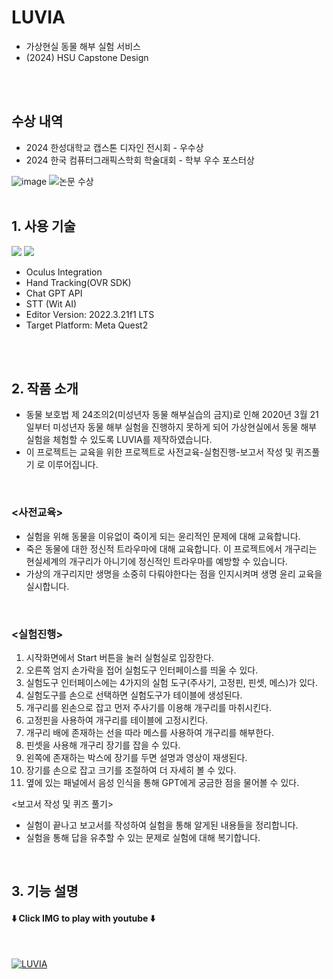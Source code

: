 



# LUVIA 
- 가상현실 동물 해부 실험 서비스
- (2024) HSU Capstone Design
<br>
<br>

## 수상 내역
- 2024 한성대학교 캡스톤 디자인 전시회 - 우수상
- 2024 한국 컴퓨터그래픽스학회 학술대회 - 학부 우수 포스터상

![image](https://github.com/R-VAM/LUVIA/assets/56534003/6674099a-bc19-43af-9b28-8292d599098f)
![논문 수상](https://github.com/user-attachments/assets/34c4c684-1409-4ba5-b8c5-4f480b1b34af)
<br>
<br>

## 1. 사용 기술
<img src="https://img.shields.io/badge/unity-%23000000.svg?style=for-the-badge&logo=unity&logoColor=white"/> <img src="https://img.shields.io/badge/c%23-%23239120.svg?style=for-the-badge&logo=c-sharp&logoColor=white"/>
- Oculus Integration
- Hand Tracking(OVR SDK)
- Chat GPT API
- STT (Wit AI)
- Editor Version: 2022.3.21f1 LTS
- Target Platform: Meta Quest2
 <br>
 <br>
 
## 2. 작품 소개
 - 동물 보호법 제 24조의2(미성년자 동물 해부실습의 금지)로 인해 2020년 3월 21일부터 미성년자 동물 해부 실험을 진행하지 못하게 되어 가상현실에서 동물 해부 실험을 체험할 수 있도록 LUVIA를 제작하였습니다.
 - 이 프로젝트는 교육을 위한 프로젝트로 사전교육-실험진행-보고서 작성 및 퀴즈풀기 로 이루어집니다.
<br>

### <사전교육>
- 실험을 위해 동물을 이유없이 죽이게 되는 윤리적인 문제에 대해 교육합니다.
- 죽은 동물에 대한 정신적 트라우마에 대해 교육합니다. 이 프로젝트에서 개구리는 현실세계의 개구리가 아니기에 정신적인 트라우마를 예방할 수 있습니다.
- 가상의 개구리지만 생명을 소중히 다뤄야한다는 점을 인지시켜며 생명 윤리 교육을 실시합니다.
<br>
   
### <실험진행>
1. 시작화면에서 Start 버튼을 눌러 실험실로 입장한다.
2. 오른쪽 엄지 손가락을 접어 실험도구 인터페이스를 띄울 수 있다.
3. 실험도구 인터페이스에는 4가지의 실험 도구(주사기, 고정핀, 핀셋, 메스)가 있다.
4. 실험도구를 손으로 선택하면 실험도구가 테이블에 생성된다.
5. 개구리를 왼손으로 잡고 먼저 주사기를 이용해 개구리를 마취시킨다.
6. 고정핀을 사용하여 개구리를 테이블에 고정시킨다.
7. 개구리 배에 존재하는 선을 따라 메스를 사용하여 개구리를 해부한다.
8. 핀셋을 사용해 개구리 장기를 잡을 수 있다.
9. 왼쪽에 존재하는 박스에 장기를 두면 설명과 영상이 재생된다.
10. 장기를 손으로 잡고 크기를 조절하여 더 자세히 볼 수 있다.
11. 옆에 있는 패널에서 음성 인식을 통해 GPT에게 궁금한 점을 물어볼 수 있다.

<보고서 작성 및 퀴즈 풀기>
- 실험이 끝나고 보고서를 작성하여 실험을 통해 알게된 내용들을 정리합니다.
- 실험을 통해 답을 유추할 수 있는 문제로 실험에 대해 복기합니다.
<br>

## 3. 기능 설명
#### ⬇️ Click IMG to play with youtube ⬇️
<br>

[![LUVIA](http://img.youtube.com/vi/M_PIp5lVdVc/0.jpg)](https://youtu.be/M_PIp5lVdVc?t=0s) 
